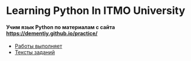 # Learning Python In ITMO University

#### Учим язык Python по материалам с сайта https://dementiy.github.io/practice/

- [Работы выполняет](https://vk.com/grig_katrin)
- [Тексты заданий](https://dementiy.github.io/practice/)
